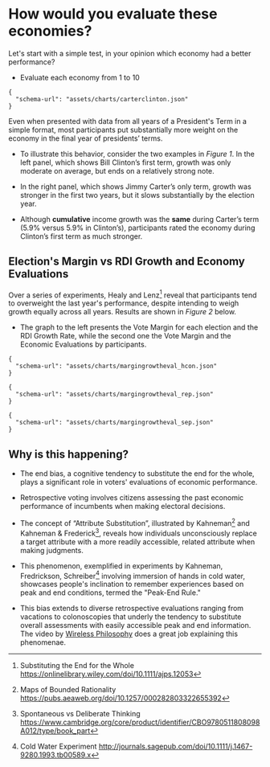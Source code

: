 # How would you evaluate these economies?
Let's start with a simple test, in your opinion which economy had a better performance?


- Evaluate each economy from 1 to 10

```vegalite
{
  "schema-url": "assets/charts/carterclinton.json"
}
```

Even when presented with data from all years of a President's Term in a simple format, most participants put substantially more weight on the economy in the final year of presidents’ terms.

- To illustrate this behavior, consider the two examples in *Figure 1*. In the left panel, which shows Bill Clinton’s first term, growth was only moderate on average, but ends on a relatively strong note.

- In the right panel, which shows Jimmy Carter’s only term, growth was stronger in the first two years, but it slows substantially by the election year.

- Although **cumulative** income growth was the **same** during Carter’s term (5.9% versus 5.9% in Clinton’s), participants rated the economy during Clinton’s first term as much stronger.


## Election's Margin vs RDI Growth and Economy Evaluations
Over a series of experiments, Healy and Lenz[^1] reveal that participants tend to overweight the last year's performance, despite intending to weigh growth equally across all years. Results are shown in *Figure 2* below.

- The graph to the left presents the Vote Margin for each election and the RDI Growth Rate, while the second one the Vote Margin and the Economic Evaluations by participants.

```vegalite
{
  "schema-url": "assets/charts/margingrowtheval_hcon.json"
}
```

```vegalite
{
  "schema-url": "assets/charts/margingrowtheval_rep.json"
}
```

```vegalite
{
  "schema-url": "assets/charts/margingrowtheval_sep.json"
}
```
## Why is this happening?
- The end bias, a cognitive tendency to substitute the end for the whole, plays a significant role in voters' evaluations of economic performance.

- Retrospective voting involves citizens assessing the past economic performance of incumbents when making electoral decisions.

- The concept of “Attribute Substitution”, illustrated by Kahneman[^2] and Kahneman & Frederick[^3], reveals how individuals unconsciously replace a target attribute with a more readily accessible, related attribute when making judgments.

- This phenomenon, exemplified in experiments by Kahneman, Fredrickson, Schreiber[^4] involving immersion of hands in cold water, showcases people's inclination to remember experiences based on peak and end conditions, termed the "Peak-End Rule."

- This bias extends to diverse retrospective evaluations ranging from vacations to colonoscopies that underly the tendency to substitute overall assessments with easily accessible peak and end information. The video by [Wireless Philosophy](https://www.youtube.com/watch?v=RhyJGwNpEcw) does a great job explaining this phenomenae.

[^1]: Substituting the End for the Whole https://onlinelibrary.wiley.com/doi/10.1111/ajps.12053
[^2]: Maps of Bounded Rationality https://pubs.aeaweb.org/doi/10.1257/000282803322655392
[^3]: Spontaneous vs Deliberate Thinking https://www.cambridge.org/core/product/identifier/CBO9780511808098A012/type/book_part
[^4]: Cold Water Experiment http://journals.sagepub.com/doi/10.1111/j.1467-9280.1993.tb00589.x
